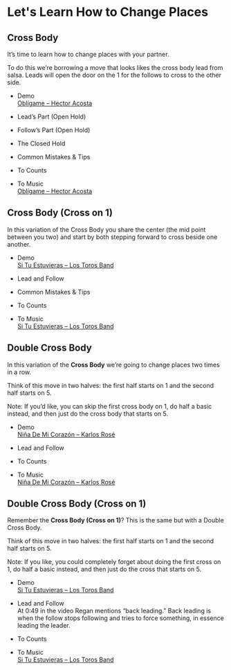 # Let's Learn How to Change Places

## Cross Body

It’s time to learn how to change places with your partner.

To do this we’re borrowing a move that looks likes the cross body lead from salsa. Leads will open the door on the 1 for the follows to cross to the other side.

* Demo
<br>[Oblígame – Hector Acosta](https://www.youtube.com/watch?v=Y0j7t6dQ5JA&ab_channel=HectorAcosta-Topic)

* Lead’s Part (Open Hold)

* Follow’s Part (Open Hold)

* The Closed Hold

* Common Mistakes & Tips

* To Counts

* To Music
<br>[Oblígame – Hector Acosta](https://www.youtube.com/watch?v=Y0j7t6dQ5JA&ab_channel=HectorAcosta-Topic)

## Cross Body (Cross on 1)

In this variation of the Cross Body you share the center (the mid point between you two) and start by both stepping forward to cross beside one another.

* Demo
<br>[Si Tu Estuvieras – Los Toros Band](https://www.youtube.com/watch?v=sO8xpDOR5Ks&ab_channel=LosTorosBand-Topic)

* Lead and Follow

* Common Mistakes & Tips

* To Counts

* To Music
<br>[Si Tu Estuvieras – Los Toros Band](https://www.youtube.com/watch?v=sO8xpDOR5Ks&ab_channel=LosTorosBand-Topic)

## Double Cross Body

In this variation of the **Cross Body** we’re going to change places two times in a row.

Think of this move in two halves: the first half starts on 1 and the second half starts on 5.

Note: If you’d like, you can skip the first cross body on 1, do half a basic instead, and then just do the cross body that starts on 5.

* Demo
<br>[Niña De Mi Corazón – Karlos Rosé](https://www.youtube.com/watch?v=P7ZEHaj4f9U&ab_channel=KarlosRoseMusicVEVO)

* Lead and Follow

* To Counts

* To Music
<br>[Niña De Mi Corazón – Karlos Rosé](https://www.youtube.com/watch?v=P7ZEHaj4f9U&ab_channel=KarlosRoseMusicVEVO)

## Double Cross Body (Cross on 1)

Remember the **Cross Body (Cross on 1)**? This is the same but with a Double Cross Body.

Think of this move in two halves: the first half starts on 1 and the second half starts on 5.

Note: If you like, you could completely forget about doing the first cross on 1, do half a basic instead, and then just do the cross that starts on 5.

* Demo
<br>[Si Tu Estuvieras – Los Toros Band](https://www.youtube.com/watch?v=sO8xpDOR5Ks&ab_channel=LosTorosBand-Topic)

* Lead and Follow
<br>At 0:49 in the video Regan mentions “back leading.” Back leading is when the follow stops following and tries to force something, in essence leading the leader.

* To Counts

* To Music
<br>[Si Tu Estuvieras – Los Toros Band](https://www.youtube.com/watch?v=sO8xpDOR5Ks&ab_channel=LosTorosBand-Topic)

